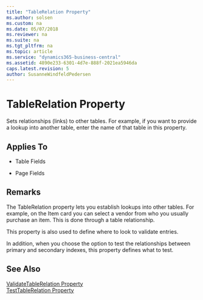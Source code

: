 ```yaml
---
title: "TableRelation Property"
ms.author: solsen
ms.custom: na
ms.date: 05/07/2018
ms.reviewer: na
ms.suite: na
ms.tgt_pltfrm: na
ms.topic: article
ms.service: "dynamics365-business-central"
ms.assetid: 4890e233-6301-4d7e-888f-2021ea5946da
caps.latest.revision: 5
author: SusanneWindfeldPedersen
---
```


# TableRelation Property
Sets relationships (links) to other tables. For example, if you want to provide a lookup into another table, enter the name of that table in this property.  
  
## Applies To  
  
-   Table Fields  
  
-   Page Fields  
  
## Remarks  
 The TableRelation property lets you establish lookups into other tables. For example, on the Item card you can select a vendor from who you usually purchase an item. This is done through a table relationship.  
  
 This property is also used to define where to look to validate entries.  
  
 In addition, when you choose the option to test the relationships between primary and secondary indexes, this property defines what to test. 
  
## See Also  
 [ValidateTableRelation Property](devenv-validatetablerelation-property.md)   
 [TestTableRelation Property](devenv-testtablerelation-property.md)